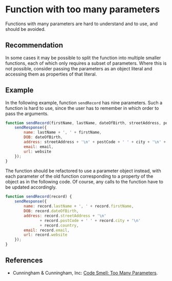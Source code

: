 # Function with too many parameters
Functions with many parameters are hard to understand and to use, and should be avoided.


## Recommendation
In some cases it may be possible to split the function into multiple smaller functions, each of which only requires a subset of parameters. Where this is not possible, consider passing the parameters as an object literal and accessing them as properties of that literal.


## Example
In the following example, function `sendRecord` has nine parameters. Such a function is hard to use, since the user has to remember in which order to pass the arguments.


```javascript
function sendRecord(firstName, lastName, dateOfBirth, streetAddress, postCode, city, country, email, website) {
	sendResponse({
		name: lastName + ', ' + firstName,
		DOB: dateOfBirth,
		address: streetAddress + '\n' + postCode + ' ' + city + '\n' + country,
		email: email,
		url: website
	});
}
```
The function should be refactored to use a parameter object instead, with each parameter of the old function corresponding to a property of the object as in the following code. Of course, any calls to the function have to be updated accordingly.


```javascript
function sendRecord(record) {
	sendResponse({
		name: record.lastName + ', ' + record.firstName,
		DOB: record.dateOfBirth,
		address: record.streetAddress + '\n'
		       + record.postCode + ' ' + record.city + '\n'
		       + record.country,
		email: record.email,
		url: record.website
	});
}
```

## References
* Cunningham &amp; Cunningham, Inc: [Code Smell: Too Many Parameters](http://c2.com/cgi/wiki?TooManyParameters).
